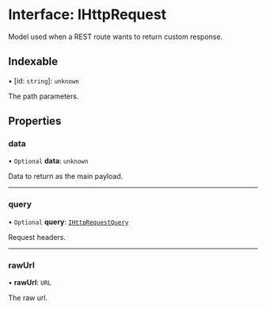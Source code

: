 # Interface: IHttpRequest

Model used when a REST route wants to return custom response.

## Indexable

▪ [id: `string`]: `unknown`

The path parameters.

## Properties

### data

• `Optional` **data**: `unknown`

Data to return as the main payload.

___

### query

• `Optional` **query**: [`IHttpRequestQuery`](IHttpRequestQuery.md)

Request headers.

___

### rawUrl

• **rawUrl**: `URL`

The raw url.
